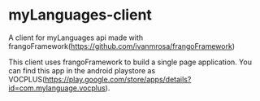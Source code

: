# myLanguages-client
A client for myLanguages api made with frangoFramework(https://github.com/ivanmrosa/frangoFramework)

This client uses frangoFramework to build a single page application. 
You can find this app in the android playstore as VOCPLUS(https://play.google.com/store/apps/details?id=com.mylanguage.vocplus).
